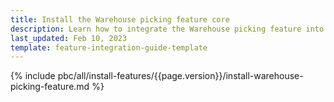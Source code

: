```yaml
---
title: Install the Warehouse picking feature core
description: Learn how to integrate the Warehouse picking feature into your project
last_updated: Feb 10, 2023
template: feature-integration-guide-template
---
```


{% include pbc/all/install-features/{{page.version}}/install-warehouse-picking-feature.md %} <!-- To edit, see /_includes/pbc/all/install-features/202304.0/install-warehouse-picking-feature.md -->
